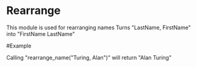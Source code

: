 Rearrange
=========

This module is used for rearranging names
Turns "LastName, FirstName" into "FirstName LastName"

#Example

Calling "rearrange_name("Turing, Alan")" will return "Alan Turing"
